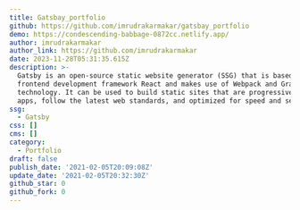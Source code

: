 ```yaml
---
title: Gatsbay_portfolio
github: https://github.com/imrudrakarmakar/gatsbay_portfolio
demo: https://condescending-babbage-0872cc.netlify.app/
author: imrudrakarmakar
author_link: https://github.com/imrudrakarmakar
date: 2023-11-28T05:31:35.615Z
description: >-
  Gatsby is an open-source static website generator (SSG) that is based on the
  frontend development framework React and makes use of Webpack and GraphQL
  technology. It can be used to build static sites that are progressive web
  apps, follow the latest web standards, and optimized for speed and security.
ssg:
  - Gatsby
css: []
cms: []
category:
  - Portfolio
draft: false
publish_date: '2021-02-05T20:09:08Z'
update_date: '2021-02-05T20:32:30Z'
github_star: 0
github_fork: 0
---
```

